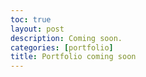 ```yaml
---
toc: true
layout: post
description: Coming soon.
categories: [portfolio]
title: Portfolio coming soon
---
```

